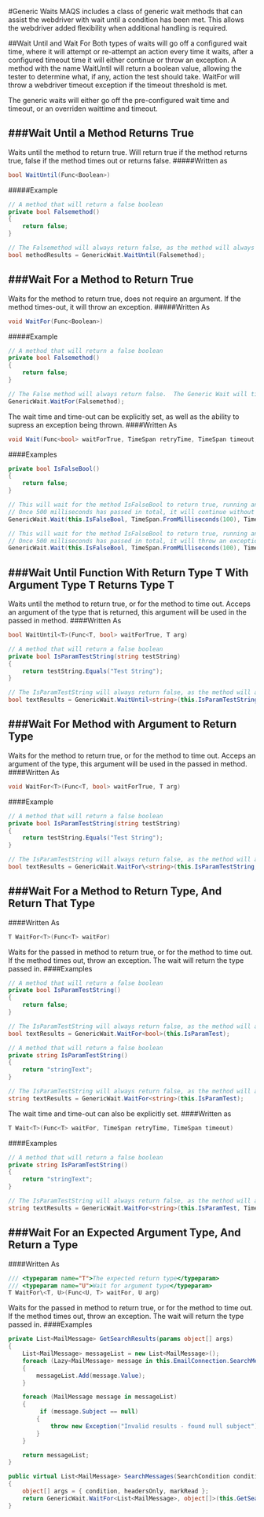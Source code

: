 #Generic Waits
MAQS includes a class of generic wait methods that can assist the webdriver with wait until a condition has been met.  This allows the webdriver added flexibility when additional handling is required.

##Wait Until and Wait For
Both types of waits will go off a configured wait time, where it will attempt or re-attempt an action every time it waits, after a configured timeout time it will either continue or throw an exception.  A method with the name WaitUntil will return a boolean value, allowing the tester to determine what, if any, action the test should take.  WaitFor will throw a webdriver timeout exception if the timeout threshold is met.

The generic waits will either go off the pre-configured wait time and timeout, or an overriden waittime and timeout.

###Wait Until a Method Returns True
--------------
Waits until the method to return true.  Will return true if the method returns true, false if the method times out or returns false.
#####Written as
```csharp
bool WaitUntil(Func<Boolean>)
```
#####Example
```csharp
// A method that will return a false boolean
private bool Falsemethod()
{
    return false;
}

// The Falsemethod will always return false, as the method will always return false.  The Generic Wait will return false.
bool methodResults = GenericWait.WaitUntil(Falsemethod);

```

###Wait For a Method to Return True
--------------
Waits for the method to return true, does not require an argument.  If the method times-out, it will throw an exception.
#####Written As
```csharp
void WaitFor(Func<Boolean>)
```
#####Example
```csharp
// A method that will return a false boolean
private bool Falsemethod()
{
    return false;
}

// The False method will always return false.  The Generic Wait will timeout and then throw an exception.
GenericWait.WaitFor(Falsemethod);

```
The wait time and time-out can be explicitly set, as well as the ability to supress an exception being thrown.
####Written As
```csharp
void Wait(Func<bool> waitForTrue, TimeSpan retryTime, TimeSpan timeout, bool throwException)
```
####Examples
```csharp
private bool IsFalseBool()
{
    return false;
}

// This will wait for the method IsFalseBool to return true, running and re-running the method every 100 milliseconds
// Once 500 milliseconds has passed in total, it will continue without throwing an exception
GenericWait.Wait(this.IsFalseBool, TimeSpan.FromMilliseconds(100), TimeSpan.FromMilliseconds(500), false);

// This will wait for the method IsFalseBool to return true, running and re-running the method every 100 milliseconds
// Once 500 milliseconds has passed in total, it will throw an exception
GenericWait.Wait(this.IsFalseBool, TimeSpan.FromMilliseconds(100), TimeSpan.FromMilliseconds(500), true);
```

###Wait Until Function With Return Type T With Argument Type T Returns Type T
--------------
Waits until the method to return true, or for the method to time out. Acceps an argument of the type that is returned, this argument will be used in the passed in method.
####Written As
```csharp
bool WaitUntil<T>(Func<T, bool> waitForTrue, T arg)
```
```csharp
// A method that will return a false boolean
private bool IsParamTestString(string testString)
{
    return testString.Equals("Test String");
}

// The IsParamTestString will always return false, as the method will always return false.  The Generic Wait will return false.
bool textResults = GenericWait.WaitUntil<string>(this.IsParamTestString, "Bad");
```
###Wait For Method with Argument to Return Type
--------------
Waits for the method to return true, or for the method to time out. Acceps an argument of the type, this argument will be used in the passed in method.
####Written As
```csharp
void WaitFor<T>(Func<T, bool> waitForTrue, T arg)
```
####Example
```csharp
// A method that will return a false boolean
private bool IsParamTestString(string testString)
{
    return testString.Equals("Test String");
}

// The IsParamTestString will always return false, as the method will always return false.  The generic wait will throw an exception if it times-out
bool textResults = GenericWait.WaitFor\<string>(this.IsParamTestString, "Bad");
```
###Wait For a Method to Return Type, And Return That Type
--------------
####Written As
```csharp
T WaitFor<T>(Func<T> waitFor)
```
Waits for the passed in method to return true, or for the method to time out.  If the method times out, throw an exception.  The wait will return the type passed in.
####Examples
```csharp
// A method that will return a false boolean
private bool IsParamTestString()
{
    return false;
}

// The IsParamTestString will always return false, as the method will always return false.  The generic wait will throw an exception if it times-out.
bool textResults = GenericWait.WaitFor<bool>(this.IsParamTest);
```

```csharp
// A method that will return a false boolean
private string IsParamTestString()
{
    return "stringText";
}

// The IsParamTestString will always return false, as the method will always return false.  The generic wait will throw an exception if it times-out.
string textResults = GenericWait.WaitFor<string>(this.IsParamTest);
```
The wait time and time-out can also be explicitly set.
####Written as
```csharp
T Wait<T>(Func<T> waitFor, TimeSpan retryTime, TimeSpan timeout)
```
####Examples
```csharp
// A method that will return a false boolean
private string IsParamTestString()
{
    return "stringText";
}

// The IsParamTestString will always return false, as the method will always return false.  The generic wait will throw an exception if it times-out.
string textResults = GenericWait.WaitFor<string>(this.IsParamTest, TimeSpan.FromMilliseconds(100), TimeSpan.FromMilliseconds(500));
```

###Wait For an Expected Argument Type, And Return a Type
--------------
####Written As
```csharp
/// <typeparam name="T">The expected return type</typeparam>
/// <typeparam name="U">Wait for argument type</typeparam>
T WaitFor\<T, U>(Func<U, T> waitFor, U arg)
```
Waits for the passed in method to return true, or for the method to time out.  If the method times out, throw an exception.  The wait will return the type passed in.
####Examples
```csharp
private List<MailMessage> GetSearchResults(params object[] args)
{
    List<MailMessage> messageList = new List<MailMessage>();
    foreach (Lazy<MailMessage> message in this.EmailConnection.SearchMessages((SearchCondition)args[0], (bool)args[1], (bool)args[2]))
    {
        messageList.Add(message.Value);
    }

    foreach (MailMessage message in messageList)
    {
         if (message.Subject == null)
        {
            throw new Exception("Invalid results - found null subject");
        }
    }

    return messageList;
}

public virtual List<MailMessage> SearchMessages(SearchCondition condition, bool headersOnly = true, bool markRead = false)
{
    object[] args = { condition, headersOnly, markRead };
    return GenericWait.WaitFor<List<MailMessage>, object[]>(this.GetSearchResults, args);
}
```
